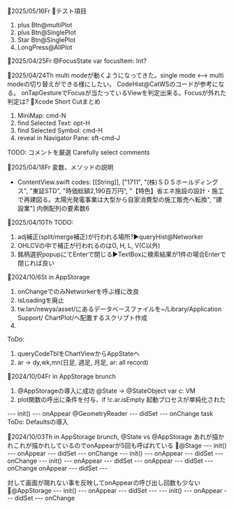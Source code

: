 
📅2025/05/16Fr
🔹テスト項目
1. plus Btn@multiPlot
2. plus Btn@SinglePlot
3. Star Btn@SinglePlot
4. LongPress@AllPlot

📅2025/04/25Fr
@FocusState var focusItem: Int?

📅2025/04/24Th
multi modeが動くようになってきた。single mode <--> multi modeの切り替えができる様にしたい。
CodeHist@CatWSのコードが参考になる。
onTapGestureでFocusが当たっているViewを判定出来る。Focusが外れた判定は?
🔹Xcode Short Cutまとめ
1. MiniMap: cmd-N
2. find Selected Text: opt-H
3. find Selected Symbol: cmd-H
4. reveal in Navigator Pane: sft-cmd-J

TODO: コメントを厳選 Carefully select comments

📅2025/04/18Fr
変数、メソッドの説明
- ContentView.swift
  codes: [[String]], ["1711", "(株)ＳＤＳホールディングス", "東証STD", "時価総額2,190百万円", "【特色】省エネ施設の設計・施工で再建図る。太陽光発電事業は大型から自家消費型の施工販売へ転換", "建設業"]
  内側配列の要素数6
  
📅2025/04/10Th
TODO:
1. adj補正(split/merge補正)が行われる場所?▶️queryHist@Networker
2. OHLCVの中で補正が行われるのはO, H, L, V(C以外)
3. 銘柄選択popupにてEnterで閉じる▶️TextBoxに検索結果が1件の場合Enterで閉じれば良い

📅2024/10/6St
in AppStorage
1. onChangeでのみNetworkerを呼ぶ様に改良
2. isLoadingを廃止
3. tw.lan/newya/asset/にあるデータベースファイルを~/Library/Application Support/
ChartPlot/へ配置するスクリプト作成
4. 
ToDo:
1. queryCodeTblをChartViewからAppStateへ
2. ar -> dy,wk,mn(日足, 週足, 月足, ar: all record)

📅2024/10/04Fr
in AppStorage brunch
1. @AppStorageの導入に成功
@State -> @StateObject var c: VM
2. plot関数の呼出に条件を付与、if !c.ar.isEmpty
起動プロセスが単純化された

--- init() ---
onAppear @GeometryReader
--- didSet ---
onChange
task
ToDo: Defaultsの導入

📅2024/10/03Th
in AppStorage brunch, @State vs @AppStorage
あれが描かれこれが描かれしているのでonAppearが5回も呼ばれている
🔹@Stage
--- init() ---
onAppear
--- didSet ---
onChange
--- init() ---
onAppear
--- didSet ---
onChange
--- init() ---
onAppear
--- didSet ---
onAppear
--- didSet ---
onChange
onAppear
--- didSet ---

対して画面が現れない事を反映してonAppearの呼び出し回数も少ない
🔹@AppStorage
--- init() ---
onAppear
--- didSet ---
--- init() ---
onAppear
--- didSet ---
onChange
